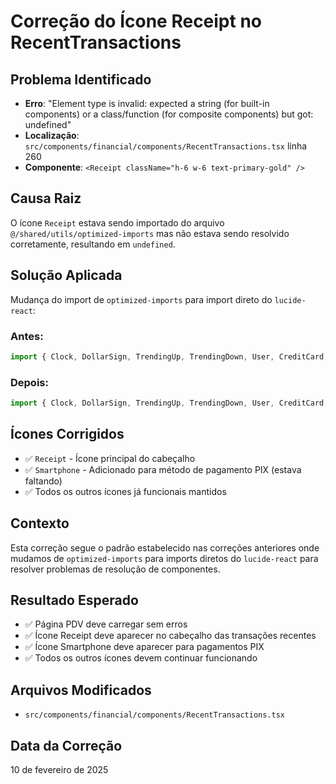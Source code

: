 # Correção do Ícone Receipt no RecentTransactions

## Problema Identificado
- **Erro**: "Element type is invalid: expected a string (for built-in components) or a class/function (for composite components) but got: undefined"
- **Localização**: `src/components/financial/components/RecentTransactions.tsx` linha 260
- **Componente**: `<Receipt className="h-6 w-6 text-primary-gold" />`

## Causa Raiz
O ícone `Receipt` estava sendo importado do arquivo `@/shared/utils/optimized-imports` mas não estava sendo resolvido corretamente, resultando em `undefined`.

## Solução Aplicada
Mudança do import de `optimized-imports` para import direto do `lucide-react`:

### Antes:
```typescript
import { Clock, DollarSign, TrendingUp, TrendingDown, User, CreditCard, MoreVertical, X, AlertTriangle, Receipt } from '@/shared/utils/optimized-imports'
```

### Depois:
```typescript
import { Clock, DollarSign, TrendingUp, TrendingDown, User, CreditCard, MoreVertical, X, AlertTriangle, Receipt, Smartphone } from 'lucide-react'
```

## Ícones Corrigidos
- ✅ `Receipt` - Ícone principal do cabeçalho
- ✅ `Smartphone` - Adicionado para método de pagamento PIX (estava faltando)
- ✅ Todos os outros ícones já funcionais mantidos

## Contexto
Esta correção segue o padrão estabelecido nas correções anteriores onde mudamos de `optimized-imports` para imports diretos do `lucide-react` para resolver problemas de resolução de componentes.

## Resultado Esperado
- ✅ Página PDV deve carregar sem erros
- ✅ Ícone Receipt deve aparecer no cabeçalho das transações recentes
- ✅ Ícone Smartphone deve aparecer para pagamentos PIX
- ✅ Todos os outros ícones devem continuar funcionando

## Arquivos Modificados
- `src/components/financial/components/RecentTransactions.tsx`

## Data da Correção
10 de fevereiro de 2025